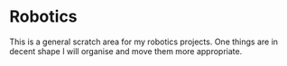 # Robotics
This is a general scratch area for my robotics projects. One things are in decent shape I will organise and move them more appropriate. 


